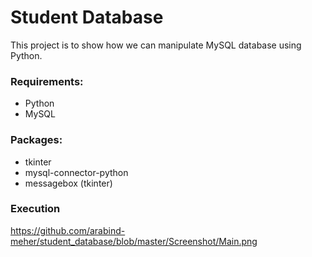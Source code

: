 # Student Database
This project is to show how we can manipulate MySQL database using Python.

### Requirements:
* Python
* MySQL

### Packages:
* tkinter
* mysql-connector-python
* messagebox (tkinter)

### Execution
https://github.com/arabind-meher/student_database/blob/master/Screenshot/Main.png
